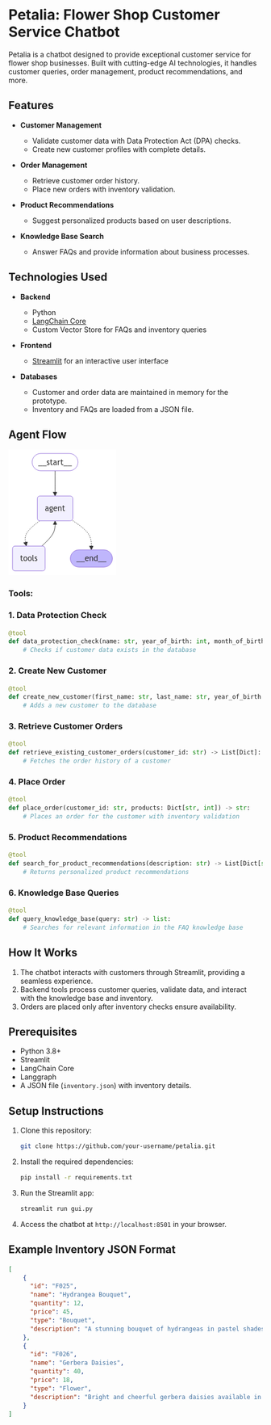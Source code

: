 # Petalia: Flower Shop Customer Service Chatbot

Petalia is a chatbot designed to provide exceptional customer service for flower shop businesses. Built with cutting-edge AI technologies, it handles customer queries, order management, product recommendations, and more.




## Features

- **Customer Management**
  - Validate customer data with Data Protection Act (DPA) checks.
  - Create new customer profiles with complete details.

- **Order Management**
  - Retrieve customer order history.
  - Place new orders with inventory validation.

- **Product Recommendations**
  - Suggest personalized products based on user descriptions.

- **Knowledge Base Search**
  - Answer FAQs and provide information about business processes.

## Technologies Used

- **Backend**
  - Python
  - [LangChain Core](https://github.com/langchain-ai/langchain)
  - Custom Vector Store for FAQs and inventory queries

- **Frontend**
  - [Streamlit](https://streamlit.io/) for an interactive user interface

- **Databases**
  - Customer and order data are maintained in memory for the prototype.
  - Inventory and FAQs are loaded from a JSON file.


## Agent Flow
![Flow](/images/output_graph.png "Flow")

### Tools:

### 1. Data Protection Check
```python
@tool
def data_protection_check(name: str, year_of_birth: int, month_of_birth: int, day_of_birth: int) -> str:
    # Checks if customer data exists in the database
```

### 2. Create New Customer
```python
@tool
def create_new_customer(first_name: str, last_name: str, year_of_birth: int, month_of_birth: int, day_of_birth: int, mobile: str, email: str) -> str:
    # Adds a new customer to the database
```

### 3. Retrieve Customer Orders
```python
@tool
def retrieve_existing_customer_orders(customer_id: str) -> List[Dict]:
    # Fetches the order history of a customer
```

### 4. Place Order
```python
@tool
def place_order(customer_id: str, products: Dict[str, int]) -> str:
    # Places an order for the customer with inventory validation
```

### 5. Product Recommendations
```python
@tool
def search_for_product_recommendations(description: str) -> List[Dict[str, str]]:
    # Returns personalized product recommendations
```

### 6. Knowledge Base Queries
```python
@tool
def query_knowledge_base(query: str) -> list:
    # Searches for relevant information in the FAQ knowledge base
```

## How It Works

1. The chatbot interacts with customers through Streamlit, providing a seamless experience.
2. Backend tools process customer queries, validate data, and interact with the knowledge base and inventory.
3. Orders are placed only after inventory checks ensure availability.

## Prerequisites

- Python 3.8+
- Streamlit
- LangChain Core
- Langgraph
- A JSON file (`inventory.json`) with inventory details.

## Setup Instructions

1. Clone this repository:
   ```bash
   git clone https://github.com/your-username/petalia.git
   ```

2. Install the required dependencies:
   ```bash
   pip install -r requirements.txt
   ```

3. Run the Streamlit app:
   ```bash
   streamlit run gui.py
   ```

4. Access the chatbot at `http://localhost:8501` in your browser.

## Example Inventory JSON Format
```json
[
    {
      "id": "F025",
      "name": "Hydrangea Bouquet",
      "quantity": 12,
      "price": 45,
      "type": "Bouquet",
      "description": "A stunning bouquet of hydrangeas in pastel shades, known for their lush appearance. Perfect for decor or gifting."
    },
    {
      "id": "F026",
      "name": "Gerbera Daisies",
      "quantity": 40,
      "price": 18,
      "type": "Flower",
      "description": "Bright and cheerful gerbera daisies available in multiple colors. Ideal for spreading joy and positivity."
    }
]
```